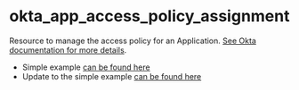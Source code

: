 # okta_app_access_policy_assignment

Resource to manage the access policy for an Application. [See Okta
documentation for more
details](https://developer.okta.com/docs/api/resources/apps).

- Simple example [can be found here](./basic.tf)
- Update to the simple example [can be found here](./update.tf)
